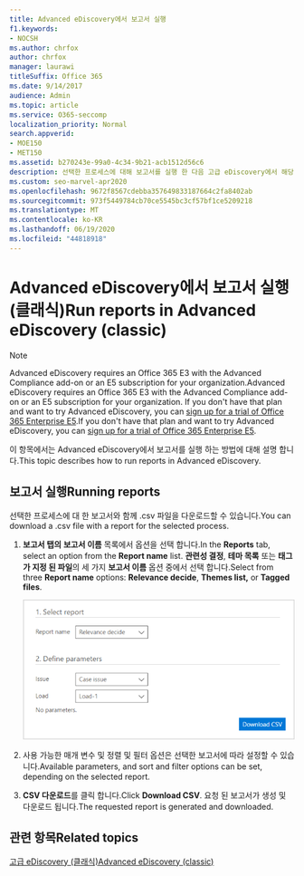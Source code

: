 ```yaml
---
title: Advanced eDiscovery에서 보고서 실행
f1.keywords:
- NOCSH
ms.author: chrfox
author: chrfox
manager: laurawi
titleSuffix: Office 365
ms.date: 9/14/2017
audience: Admin
ms.topic: article
ms.service: O365-seccomp
localization_priority: Normal
search.appverid:
- MOE150
- MET150
ms.assetid: b270243e-99a0-4c34-9b21-acb1512d56c6
description: 선택한 프로세스에 대해 보고서를 실행 한 다음 고급 eDiscovery에서 해당 .csv 파일을 다운로드 하는 방법에 대해 알아봅니다.
ms.custom: seo-marvel-apr2020
ms.openlocfilehash: 9672f8567cdebba357649833187664c2fa8402ab
ms.sourcegitcommit: 973f5449784cb70ce5545bc3cf57bf1ce5209218
ms.translationtype: MT
ms.contentlocale: ko-KR
ms.lasthandoff: 06/19/2020
ms.locfileid: "44818918"
---
```

# <a name="run-reports-in-advanced-ediscovery-classic"></a><span data-ttu-id="6582a-103">Advanced eDiscovery에서 보고서 실행 (클래식)</span><span class="sxs-lookup"><span data-stu-id="6582a-103">Run reports in Advanced eDiscovery (classic)</span></span>

> [!NOTE]
> <span data-ttu-id="6582a-104">Advanced eDiscovery requires an Office 365 E3 with the Advanced Compliance add-on or an E5 subscription for your organization.</span><span class="sxs-lookup"><span data-stu-id="6582a-104">Advanced eDiscovery requires an Office 365 E3 with the Advanced Compliance add-on or an E5 subscription for your organization.</span></span> <span data-ttu-id="6582a-105">If you don't have that plan and want to try Advanced eDiscovery, you can [sign up for a trial of Office 365 Enterprise E5](https://go.microsoft.com/fwlink/p/?LinkID=698279).</span><span class="sxs-lookup"><span data-stu-id="6582a-105">If you don't have that plan and want to try Advanced eDiscovery, you can [sign up for a trial of Office 365 Enterprise E5](https://go.microsoft.com/fwlink/p/?LinkID=698279).</span></span> 
  
<span data-ttu-id="6582a-106">이 항목에서는 Advanced eDiscovery에서 보고서를 실행 하는 방법에 대해 설명 합니다.</span><span class="sxs-lookup"><span data-stu-id="6582a-106">This topic describes how to run reports in Advanced eDiscovery.</span></span>
  
## <a name="running-reports"></a><span data-ttu-id="6582a-107">보고서 실행</span><span class="sxs-lookup"><span data-stu-id="6582a-107">Running reports</span></span>

<span data-ttu-id="6582a-108">선택한 프로세스에 대 한 보고서와 함께 .csv 파일을 다운로드할 수 있습니다.</span><span class="sxs-lookup"><span data-stu-id="6582a-108">You can download a .csv file with a report for the selected process.</span></span>
  
1. <span data-ttu-id="6582a-109">**보고서 탭의** **보고서 이름** 목록에서 옵션을 선택 합니다.</span><span class="sxs-lookup"><span data-stu-id="6582a-109">In the **Reports** tab, select an option from the **Report name** list.</span></span> <span data-ttu-id="6582a-110">**관련성 결정**, **테마 목록** 또는 **태그가 지정 된 파일**의 세 가지 **보고서 이름** 옵션 중에서 선택 합니다.</span><span class="sxs-lookup"><span data-stu-id="6582a-110">Select from three **Report name** options: **Relevance decide**, **Themes list,** or **Tagged files**.</span></span>
    
    ![eDiscovery 분석 보고서](../media/f16aee7a-508f-4acc-99bc-a2c8dec01312.png)
  
2. <span data-ttu-id="6582a-112">사용 가능한 매개 변수 및 정렬 및 필터 옵션은 선택한 보고서에 따라 설정할 수 있습니다.</span><span class="sxs-lookup"><span data-stu-id="6582a-112">Available parameters, and sort and filter options can be set, depending on the selected report.</span></span> 
    
3. <span data-ttu-id="6582a-113">**CSV 다운로드**를 클릭 합니다.</span><span class="sxs-lookup"><span data-stu-id="6582a-113">Click **Download CSV**.</span></span> <span data-ttu-id="6582a-114">요청 된 보고서가 생성 및 다운로드 됩니다.</span><span class="sxs-lookup"><span data-stu-id="6582a-114">The requested report is generated and downloaded.</span></span>
    
## <a name="related-topics"></a><span data-ttu-id="6582a-115">관련 항목</span><span class="sxs-lookup"><span data-stu-id="6582a-115">Related topics</span></span>

[<span data-ttu-id="6582a-116">고급 eDiscovery (클래식)</span><span class="sxs-lookup"><span data-stu-id="6582a-116">Advanced eDiscovery (classic)</span></span>](office-365-advanced-ediscovery.md)
